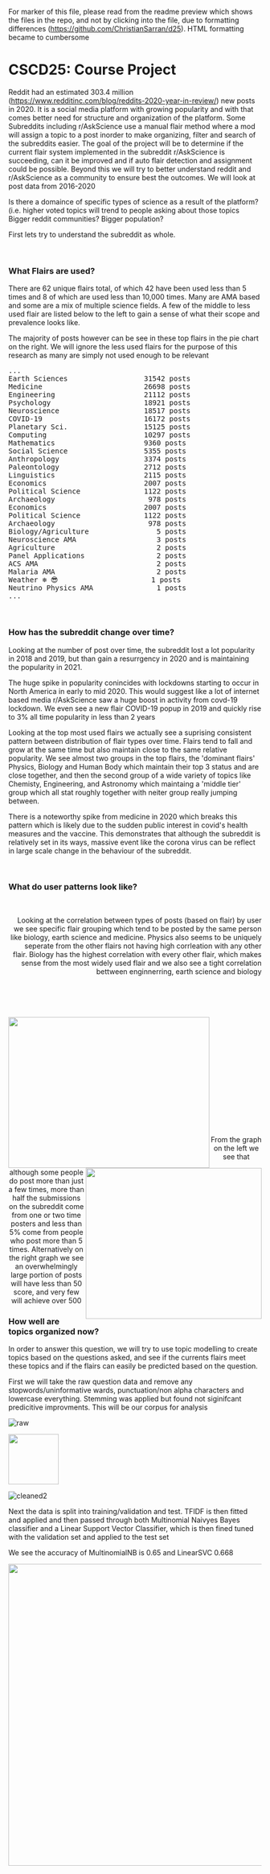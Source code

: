 
For marker of this file, please read from the readme preview which shows the files in the repo, and not by clicking into the file, due to formatting differences (https://github.com/ChristianSarran/d25). HTML formatting became to cumbersome

# CSCD25: Course Project


Reddit had an estimated 303.4 million (https://www.redditinc.com/blog/reddits-2020-year-in-review/) new posts in 2020. It is a social media platform with growing popularity and with that comes better need for structure and organization of the platform. Some Subreddits including r/AskScience use a manual flair method where a mod will assign a topic to a post inorder to make organizing, filter and search of the subreddits easier. The goal of the project will be to determine if the current flair system implemented in the subreddit r/AskScience is succeeding, can it be improved and if auto flair detection and assignment could be possible. Beyond this we will try to better understand reddit and r/AskScience as a community to ensure best the outcomes. We will look at post data from 2016-2020

Is there a domaince of specific types of science as a result of the platform?(i.e. higher voted topics will trend to people asking about those topics
Bigger reddit communities? Bigger population?


First lets try to understand the subreddit as whole.

<br />

### What Flairs are used?

There are 62 unique flairs total, of which 42 have been used less than 5 times and 8 of which are used less than 10,000 times. Many are AMA based and some are a mix of multiple science fields. A few of the middle to less used flair are listed below to the left to gain a sense of what their scope and prevalence looks like.

The majority of posts however can be see in these top flairs in the pie chart on the right. We will ignore the less used flairs for the purpose of this research as many are simply not used enough to be relevant 

<img align="right" src="https://github.com/ChristianSarran/d25/blob/9cffefdb4a6e8db8862096dcfa97f2336bdc542d/pie.png" alt=""/>

<pre>
...
Earth Sciences                  31542 posts
Medicine                        26698 posts 
Engineering                     21112 posts
Psychology                      18921 posts
Neuroscience                    18517 posts
COVID-19                        16172 posts
Planetary Sci.                  15125 posts
Computing                       10297 posts
Mathematics                     9360 posts
Social Science                  5355 posts
Anthropology                    3374 posts
Paleontology                    2712 posts
Linguistics                     2115 posts
Economics                       2007 posts
Political Science               1122 posts
Archaeology                      978 posts
Economics                       2007 posts
Political Science               1122 posts
Archaeology                      978 posts
Biology/Agriculture                5 posts
Neuroscience AMA                   3 posts
Agriculture                        2 posts
Panel Applications                 2 posts 
ACS AMA                            2 posts
Malaria AMA                        2 posts
Weather ❄ 😎                      1 posts 
Neutrino Physics AMA               1 posts
...
</pre>

<br />

### How has the subreddit change over time?

Looking at the number of post over time, the subreddit lost a lot popularity in 2018 and 2019, but than gain a resurrgency in 2020 and is maintaining the popularity in 2021.

<img align="left" src="https://github.com/ChristianSarran/d25/blob/ef0d12eb77a5a72de8dbf23db26a8ae0cd1af063/year.png" alt=""/>


<img align="left" src="https://github.com/ChristianSarran/d25/blob/bb1aa45b76b8215b4126d2aabbe93a64cd0bd9c0/time.png" alt=""/>

The huge spike in popularity conincides with lockdowns starting to occur in North America in early to mid 2020. This would suggest like a lot of internet based media r/AskScience saw a huge boost in activity from covd-19 lockdown. We even see a new flair COVID-19 popup in 2019 and quickly rise to 3% all time popularity in less than 2 years


Looking at the top most used flairs we actually see a suprising consistent pattern between distribution of flair types over time. Flairs tend to fall and grow at the same time
but also maintain close to the same relative popularity. We see almost two groups in the top flairs, the 'dominant flairs' Physics, Biology and Human Body which maintain their
top 3 status and are close together, and then the second group of a wide variety of topics like Chemisty, Engineering, and Astronomy which maintaing a 'middle tier' group which
all stat roughly together with neiter group really jumping between.


There is a noteworthy spike from medicine in 2020 which breaks this pattern which is likely due to the sudden public interest in covid's health measures and the vaccine. This
demonstrates that although the subreddit is relatively set in its ways, massive event like the corona virus can be reflect in large scale change in the behaviour of the subreddit.

<br />

### What do user patterns look like?

<img align="left" src="https://github.com/ChristianSarran/d25/blob/6c86c133cdd98d8d2a0f07ceb944d65eba0544ec/correlation_clustering.png" alt=""/>

<br />
<p align="right">
Looking at the correlation between types of posts (based on flair) by user we see specific flair grouping which tend to be posted by the same person like biology, earth science and medicine. Physics also seems to be uniquely seperate from the other flairs not having high corrleation with any other flair. Biology has the highest correlation with every other flair, which makes sense from the most widely used flair and we also see a tight correlation bettween enginnerring, earth science and biology
<p/>

<br />
<br />
<br />
<br />

<img width="400" height="300" align="left" src="https://github.com/ChristianSarran/d25/blob/88fbb933bf542e6e015fc47a63b907f7923f2b62/sumOfPosts.png" alt=""/>

<img width="350" height="300" align="right" src="https://github.com/ChristianSarran/d25/blob/f2da4d6651ea8a7d3269aa60d264a301f7e26517/scoreOfPosts.png" alt=""/>
  
   <br />
 <br />
 <br />
 <br />
 <br />
 <br />
 <br />
 <br />
 <br />
 <br />
 <br />
 <br />
 <br />
  

  <p align="center">
From the graph on the left we see that although some people do post more than just a few times, more than half the submissions on the subreddit come from one or two time posters
and less than 5% come from people who post more than 5 times. Alternatively on the right graph we see an overwhelmingly large portion of posts will have less than 50 score, and very few will achieve over 500
<p/>


### How well are topics organized now?

In order to answer this question, we will try to use topic modelling to create topics based on the questions asked, and see if the currents flairs meet these topics and if the
flairs can easily be predicted based on the question. 

First we will take the raw question data and remove any stopwords/uninformative wards, punctuation/non alpha characters and lowercase everything. Stemming was applied but found not siginifcant predicitive improvments. This will be our corpus for analysis

![raw](https://user-images.githubusercontent.com/43121654/144928012-4963f6bd-d705-4e80-ac7b-6062e5d1dd9f.PNG)

<img width="100" height="100" align="center" src="https://github.com/ChristianSarran/d25/blob/2038b0a8f008755e62cabe06a77e37042be1af66/output-onlinepngtools.png" alt=""/>

![cleaned2](https://user-images.githubusercontent.com/43121654/144926444-459361a7-961c-4a87-a50f-48e4ddc7b773.PNG)

Next the data is split into training/validation and test. TFIDF is then fitted and applied and then passed through both Multinomial Naivyes Bayes classifier and a Linear Support Vector Classifier, which is then fined tuned with the validation set and applied to the test set

We see the accuracy of MultinomialNB is 0.65 and LinearSVC 0.668

<img width="600" height="600" align="left" src="https://github.com/ChristianSarran/d25/blob/e1e02170d4f4799d86712e673b0667846d4047f7/confusion.png" alt=""/>
